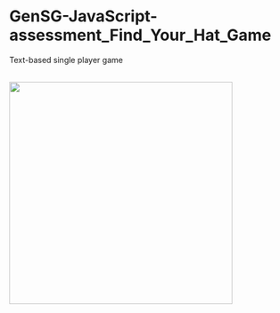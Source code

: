 # GenSG-JavaScript-assessment_Find_Your_Hat_Game

Text-based single player game<br><br>

<img src="/misc/findyourhat.gif" width="400">
